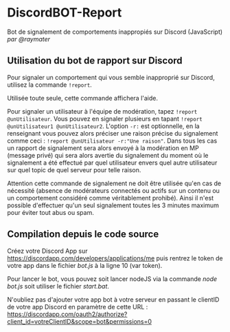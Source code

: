 # DiscordBOT-Report
Bot de signalement de comportements inappropiés sur Discord (JavaScript)
*par @raymater*


## Utilisation du bot de rapport sur Discord
Pour signaler un comportement qui vous semble inapproprié sur Discord, utilisez la commande `!report`.

Utilisée toute seule, cette commande affichera l'aide.

Pour signaler un utilisateur à l'équipe de modération, tapez `!report @unUtilisateur`. Vous pouvez en signaler plusieurs en tapant `!report @unUtilisateur1 @unUtilisateur2`. L'option `-r:` est optionnelle, en la renseignant vous pouvez alors préciser une raison précise du signalement comme ceci : `!report @unUtilisateur -r:"Une raison"`. Dans tous les cas un rapport de signalement sera alors envoyé à la modération en MP (message privé) qui sera alors avertie du signalement du moment où le signalement a été effectué par quel utilisateur envers quel autre utilisateur sur quel topic de quel serveur pour telle raison.

Attention cette commande de signalement ne doit être utilisée qu'en cas de nécessité (absence de modérateurs connectés ou actifs sur un contenu ou un comportement considéré comme véritablement prohibé). Ainsi il n'est possible d'effectuer qu'un seul signalement toutes les 3 minutes maximum pour éviter tout abus ou spam.


## Compilation depuis le code source
Créez votre Discord App sur https://discordapp.com/developers/applications/me puis rentrez le token de votre app dans le fichier *bot.js* à la ligne 10 (var token).

Pour lancer le bot, vous pouvez soit lancer nodeJS via la commande *node bot.js* soit utiliser le fichier *start.bat*.

N'oubliez pas d'ajouter votre app bot à votre serveur en passant le clientID de votre app Discord en paramètre de cette URL : https://discordapp.com/oauth2/authorize?client_id=votreClientID&scope=bot&permissions=0
